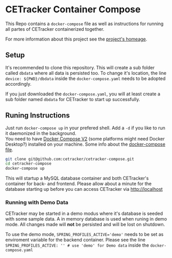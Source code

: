 # CETracker Container Compose

This Repo contains a `docker-compose` file as well as instructions for running all partes of CETracker containerized together.

For more information about this project see the [project's homeage](https://cetracker.github.io/).

## Setup

It's recommended to clone this repository. This will create a sub folder called `dbdata` where all data is persisted too.
To change it's location, the line `device: ${PWD}/dbdata` inside the `docker-compose.yaml` needs to be adopted accordingly.

If you just downloaded the `docker-compose.yaml`, you will at least create a sub folder named `dbdata` for CETracker to start up successfully.

## Runing Instructions

Just run `docker-compose up` in your prefered shell. Add a `-d` if you like to
run it daemonized in the background.  
You need to have [Docker Compose V2](https://docs.docker.com/compose/) (some platforms might need Docker Desktop?) installed on your machine. Some info about the [docker-compose file](https://docs.docker.com/compose/compose-file/).

```bash
git clone git@github.com:cetracker/cetracker-compose.git
cd cetracker-compose
docker-compose up
```

This will startup a MySQL database container and both CETracker's container for back- and frontend.
Please allow about a minute for the database starting up before you can access
CETracker via [http://localhost](http://localhost)

### Running with Demo Data

CETracker may be started in a demo modus where it's database is seeded with some sample data.
A in memory database is used when runing in demo mode. All changes made will **not** be persisted and will be lost on shutdown.

To use the demo mode, `SPRING_PROFILES_ACTIVE='demo'` needs to be set as enviroment variable for the backend container.
Please see the line `SPRING_PROFILES_ACTIVE: '' # use 'demo' for Demo data` inside the `docker-compose.yaml`
